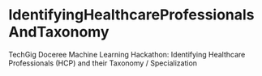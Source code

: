 # IdentifyingHealthcareProfessionalsAndTaxonomy
TechGig Doceree Machine Learning Hackathon: Identifying Healthcare Professionals (HCP) and their Taxonomy / Specialization
